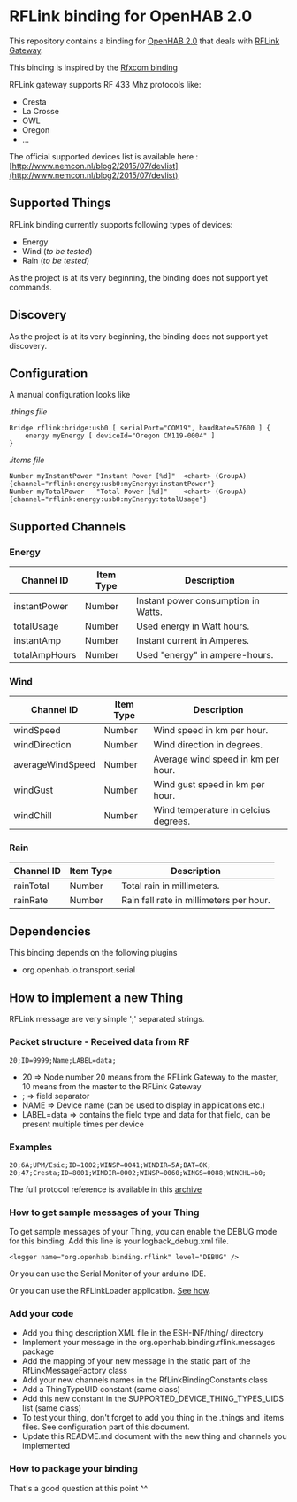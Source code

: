 # RFLink binding for OpenHAB 2.0

This repository contains a binding for [OpenHAB 2.0](https://github.com/openhab/openhab-distro) that deals with [RFLink Gateway](http://www.nemcon.nl/blog2/).

This binding is inspired by the [Rfxcom binding](https://github.com/openhab/openhab2-addons/tree/master/addons/binding/org.openhab.binding.rfxcom)

RFLink gateway supports RF 433 Mhz protocols like: 
* Cresta 
* La Crosse
* OWL
* Oregon
* ...

The official supported devices list is available here : [http://www.nemcon.nl/blog2/2015/07/devlist](http://www.nemcon.nl/blog2/2015/07/devlist)

## Supported Things

RFLink binding currently supports following types of devices:

* Energy
* Wind (_to be tested_)
* Rain (_to be tested_)

As the project is at its very beginning, the binding does not support yet commands.

## Discovery

As the project is at its very beginning, the binding does not support yet discovery.

## Configuration

A manual configuration looks like

_.things file_
```
Bridge rflink:bridge:usb0 [ serialPort="COM19", baudRate=57600 ] {
    energy myEnergy [ deviceId="Oregon CM119-0004" ]
}
```

_.items file_
```
Number myInstantPower "Instant Power [%d]"  <chart> (GroupA) {channel="rflink:energy:usb0:myEnergy:instantPower"}
Number myTotalPower   "Total Power [%d]"    <chart> (GroupA) {channel="rflink:energy:usb0:myEnergy:totalUsage"}
```

## Supported Channels

### Energy


| Channel ID | Item Type    | Description  |
|------------|--------------|--------------|
| instantPower | Number | Instant power consumption in Watts. |
| totalUsage | Number | Used energy in Watt hours. |
| instantAmp | Number | Instant current in Amperes. |
| totalAmpHours | Number | Used "energy" in ampere-hours. |


### Wind


| Channel ID | Item Type    | Description  |
|------------|--------------|--------------|
| windSpeed | Number | Wind speed in km per hour. |
| windDirection | Number | Wind direction in degrees. |
| averageWindSpeed | Number | Average wind speed in km per hour. |
| windGust | Number | Wind gust speed in km per hour. |
| windChill | Number | Wind temperature in celcius degrees. |


### Rain


| Channel ID | Item Type    | Description  |
|------------|--------------|--------------|
| rainTotal  | Number       | Total rain in millimeters. |
| rainRate   | Number       | Rain fall rate in millimeters per hour. |


## Dependencies

This binding depends on the following plugins
* org.openhab.io.transport.serial


## How to implement a new Thing

RFLink message are very simple ';' separated strings.

### Packet structure - Received data from RF

```
20;ID=9999;Name;LABEL=data;
```

* 20          => Node number 20 means from the RFLink Gateway to the master, 10 means from the master to the RFLink Gateway
* ;           => field separator
* NAME        => Device name (can be used to display in applications etc.)
* LABEL=data  => contains the field type and data for that field, can be present multiple times per device

### Examples

```
20;6A;UPM/Esic;ID=1002;WINSP=0041;WINDIR=5A;BAT=OK;
20;47;Cresta;ID=8001;WINDIR=0002;WINSP=0060;WINGS=0088;WINCHL=b0;

```

The full protocol reference is available in this [archive](https://drive.google.com/open?id=0BwEYW5Q6bg_ZTDhKQXphN0ZxdEU) 

### How to get sample messages of your Thing

To get sample messages of your Thing, you can enable the DEBUG mode for this binding. 
Add this line is your logback_debug.xml file.
 ```
 <logger name="org.openhab.binding.rflink" level="DEBUG" />
 ```

Or you can use the Serial Monitor of your arduino IDE.

Or you can use the RFLinkLoader application. [See how](http://www.nemcon.nl/blog2/2015/07/cc).

### Add your code

* Add you thing description XML file in the ESH-INF/thing/ directory
* Implement your message in the org.openhab.binding.rflink.messages package
* Add the mapping of your new message in the static part of the RfLinkMessageFactory class
* Add your new channels names in the RfLinkBindingConstants class
* Add a ThingTypeUID constant (same class)
* Add this new constant in the SUPPORTED_DEVICE_THING_TYPES_UIDS list (same class)
* To test your thing, don't forget to add you thing in the .things and .items files. See configuration part of this document.
* Update this README.md document with the new thing and channels you implemented

### How to package your binding

That's a good question at this point ^^

